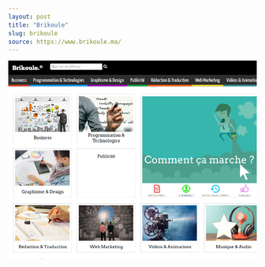 ```yaml
---
layout: post
title: "Brikoule"
slug: brikoule
source: https://www.brikoule.ma/
---
```


<img src="/screenshots/brikoule.png">